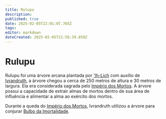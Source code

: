 ```yaml
---
title: Rulupu
description: 
published: true
date: 2025-02-05T22:01:07.765Z
tags: 
editor: markdown
dateCreated: 2025-02-05T21:56:39.859Z
---
```


# Rulupu
Rulupu foi uma árvore arcana plantada por ['Ih-Lich](/individuos/ih-lich) com auxílio de [Ivrandruth](/individuos/ivrandruth), a árvore chegou a cerca de 250 metros de altura e 30 metros de largura. Ela era considerada sagrada pelo [Império dos Mortos](/faccoes/nacoes/imperio-dos-morto). A árvore possui a capacidade de extrair almas de mortos dentro de sua área de influência e alimentar a alma ao exército dos mortos.

Durante a queda do [Império dos Mortos](/faccoes/nacoes/imperio-dos-morto), Ivrandruth utilizou a árvore para conjurar [Bulbo da Imortalidade](/magias/bulbo-da-imortalidade).